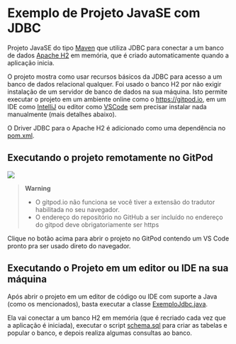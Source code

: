 # Exemplo de Projeto JavaSE com JDBC

Projeto JavaSE do tipo [Maven](https://maven.apache.org) que utiliza JDBC para conectar a um banco de dados [Apache H2](http://h2database.com) em memória, que é criado automaticamente quando a aplicação inicia.

O projeto mostra como usar recursos básicos da JDBC para acesso a um banco de dados relacional qualquer.
Foi usado o banco H2 por não exigir instalação de um servidor de banco de dados na sua máquina.
Isto permite executar o projeto em um ambiente online como o https://gitpod.io, em um IDE como [IntelliJ](https://www.jetbrains.com/idea/) ou editor como [VSCode](https://code.visualstudio.com) sem precisar instalar nada manualmente (mais detalhes abaixo).

O Driver JDBC para o Apache H2 é adicionado como uma dependência no [pom.xml](pom.xml).

## Executando o projeto remotamente no GitPod
[![](https://gitpod.io/button/open-in-gitpod.svg)](https://gitpod.io/#https://github.com/manoelcampos/exemplo-jdbc-javase)

> **Warning**
> - O gitpod.io não funciona se você tiver a extensão do tradutor habilitada no seu navegador.
> - O endereço do repositório no GitHub a ser incluído no endereço do gitpod deve obrigatoriamente ser https

Clique no botão acima para abrir o projeto no GitPod contendo um VS Code pronto pra ser usado direto do navegador.

## Executando o Projeto em um editor ou IDE na sua máquina

Após abrir o projeto em um editor de código ou IDE com suporte a Java (como os mencionados), basta executar a classe [ExemploJdbc.java](src/main/java/exemplojdbc/ExemploJdbc.java).

Ela vai conectar a um banco H2 em memória (que é recriado cada vez que a aplicação é iniciada), executar o script [schema.sql](src/main/resources/schema.sql) para criar as tabelas e popular o banco, e depois realiza algumas consultas ao banco.